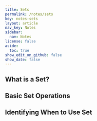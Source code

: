 ```yaml
---
title: Sets
permalink: /notes/sets
key: notes-sets
layout: article
nav_key: Notes
sidebar:
  nav: Notes
license: false
aside:
  toc: true
show_edit_on_github: false
show_date: false
---
```


## What is a Set?

## Basic Set Operations

## Identifying When to Use Set